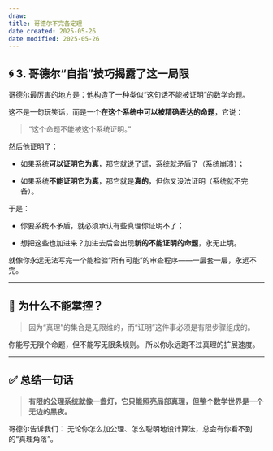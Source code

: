 ```yaml
---
draw:
title: 哥德尔不完备定理
date created: 2025-05-26
date modified: 2025-05-26
---
```

## 🌀 3. 哥德尔“自指”技巧揭露了这一局限

哥德尔最厉害的地方是：他构造了一种类似“这句话不能被证明”的数学命题。

这不是一句玩笑话，而是一个**在这个系统中可以被精确表达的命题**，它说：

> “这个命题不能被这个系统证明。”

然后他证明了：

- 如果系统**可以证明它为真**，那它就说了谎，系统就矛盾了（系统崩溃）；
    
- 如果系统**不能证明它为真**，那它就是**真的**，但你又没法证明（系统就不完备）。
    

于是：

- 你要系统不矛盾，就必须承认有些真理你证明不了；
    
- 想把这些也加进来？加进去后会出现**新的不能证明的命题**，永无止境。
    

就像你永远无法写完一个能检验“所有可能”的审查程序——一层套一层，永远不完。

---

## 🧠 为什么不能掌控？

> 因为“真理”的集合是无限维的，而“证明”这件事必须是有限步骤组成的。

你能写无限个命题，但不能写无限条规则。
所以你永远跑不过真理的扩展速度。

---

## ✅ 总结一句话

> **有限的公理系统就像一盏灯，它只能照亮局部真理，但整个数学世界是一个无边的黑夜。**

哥德尔告诉我们：
无论你怎么加公理、怎么聪明地设计算法，总会有你看不到的“真理角落”。
